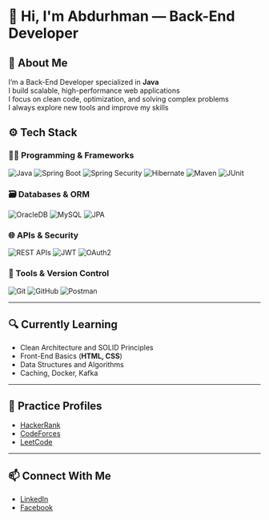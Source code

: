# 👋 Hi, I'm Abdurhman — Back-End Developer

## 🧠 About Me
I’m a Back-End Developer specialized in **Java**  
I build scalable, high-performance web applications  
I focus on clean code, optimization, and solving complex problems  
I always explore new tools and improve my skills

## ⚙️ Tech Stack

### 🧑‍💻 Programming & Frameworks
![Java](https://img.shields.io/badge/Java-%23ED8B00.svg?style=for-the-badge&logo=openjdk&logoColor=white)  ![Spring Boot](https://img.shields.io/badge/Spring_Boot-%236DB33F.svg?style=for-the-badge&logo=spring&logoColor=white)  ![Spring Security](https://img.shields.io/badge/Spring_Security-%236DB33F.svg?style=for-the-badge&logo=spring&logoColor=white)  ![Hibernate](https://img.shields.io/badge/Hibernate-%236DB33F.svg?style=for-the-badge&logo=hibernate&logoColor=white)  ![Maven](https://img.shields.io/badge/Maven-%23C71A36.svg?style=for-the-badge&logo=apachemaven&logoColor=white)  ![JUnit](https://img.shields.io/badge/JUnit-%2325A162.svg?style=for-the-badge&logo=junit5&logoColor=white)

### 🗃 Databases & ORM
![OracleDB](https://img.shields.io/badge/Oracle-%23F80000.svg?style=for-the-badge&logo=oracle&logoColor=white)  ![MySQL](https://img.shields.io/badge/MySQL-%2300f.svg?style=for-the-badge&logo=mysql&logoColor=white)  ![JPA](https://img.shields.io/badge/JPA-%236DB33F.svg?style=for-the-badge&logo=java&logoColor=white)

### 🌐 APIs & Security
![REST APIs](https://img.shields.io/badge/REST-API-%23000000.svg?style=for-the-badge&logo=rest&logoColor=white)  ![JWT](https://img.shields.io/badge/JWT-%23000000.svg?style=for-the-badge&logo=jsonwebtokens&logoColor=white)  ![OAuth2](https://img.shields.io/badge/OAuth2-%23121011.svg?style=for-the-badge&logo=oauth&logoColor=white)

### 🔧 Tools & Version Control
![Git](https://img.shields.io/badge/Git-%23F05033.svg?style=for-the-badge&logo=git&logoColor=white)  ![GitHub](https://img.shields.io/badge/GitHub-%23121011.svg?style=for-the-badge&logo=github&logoColor=white)  ![Postman](https://img.shields.io/badge/Postman-%23FF6C37.svg?style=for-the-badge&logo=postman&logoColor=white)

---

## 🔍 Currently Learning 
- Clean Architecture and SOLID Principles  
- Front-End Basics (**HTML, CSS**)  
- Data Structures and Algorithms
- Caching, Docker, Kafka

---

## 💪 Practice Profiles
- [HackerRank](https://www.hackerrank.com/profile/abdo_hussien1231)  
- [CodeForces](https://codeforces.com/profile/abdo.hussien34)  
- [LeetCode](https://leetcode.com/u/abdohussien2/)

---

## 📫 Connect With Me
- [LinkedIn](https://www.linkedin.com/in/abdurhman-hussien1965/)  
- [Facebook](https://www.facebook.com/aabdo.hussien167)
